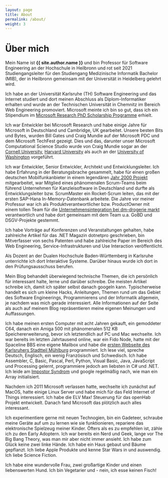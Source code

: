 ```yaml
---
layout: page
title: About
permalink: /about/
weight: 3
---
```


# **Über mich**

Mein Name ist **{{ site.author.name }}** und bin Professor für Software Engineering an der Hochschule in Heilbronn und rot seit 2021 Studiengangsleiter für den Studiengang Medizinische Informatik Bachelor (MIB), der in Heilbronn gemeinsam mit der Universität in Heidelberg gelehrt wird.

Ich habe an der Universität Karlsruhe (TH) Software Engineering und das Internet studiert und dort meinen Abschluss als Diplom-Informatiker erhalten und wurde an der Technischen Universität in Chemnitz im Bereich Web Engineering promoviert. Microsoft meinte ich bin so gut, dass ich ein Stipendium im [Microsoft Research PhD Scholarship Programme](https://www.microsoft.com/en-us/research/academic-program/phd-scholarship-europe-middle-east-africa/) erhielt. 

Ich war Entwickler bei Microsoft Research und habe einige Jahre für Microsoft in Deutschland und Cambridge, UK gearbeitet. Unsere besten Bits und Bytes, wurden Bill Gates und Craig Mundie auf der Microsoft PDC und dem Microsoft TechFest gezeigt. Dies und das, darunter unser Microsoft Computational Science Studio wurde von Craig Mundie sogar an der [Cornell University](https://news.microsoft.com/speeches/craig-mundie-cornell-university/), [Harvard University](https://news.microsoft.com/2009/11/04/craig-mundie-harvard-university/) als auch an der [University of Washington](https://news.microsoft.com/speeches/craig-mundie-university-of-washington/) vorgeführt.  

Ich war Entwickler, Senior Entwickler, Architekt und Entwicklungsleiter. Ich habe Erfahrung in der Beratungsbrache gesammelt, habe für einen großen deutschen Mobilfunkanbieter in einem legendären [Jahr 2000 Projekt](https://de.wikipedia.org/wiki/Jahr-2000-Problem) mitgearbeitet, war Mitglied eines phänomenalen Scrum-Teams beim führend Unternehmen für Kanzleisoftware in Deutschland und durfte als Entwicklungsleiter bzw. ScrumMaster ein Rocket-Scrum leiten, das mit der ersten SAP-Hana In-Memory-Datenbank arbeitete. Die Jahre vor meiner Professur war ich als Produktverantwortlicher bzw. ProductOwner mit einem tollen Team für die [Unternehmensintegration bei dm-drogerie markt](https://www.demtech.de/) verantwortlich und habe dort gemeinsam mit dem Team u.a. GoBD und DSGV-Projekte gestemmt.  

Ich habe Vorträge auf Konferenzen und Veranstaltungen gehalten, habe zahlreiche Artikel für das .NET Magazin dotnetpro geschrieben, bin Mitverfasser von sechs Patenten und habe zahlreiche Paper im Bereich des Web Engineering, Service-Infrastrukturen und Use Interaction veröffentlicht.  

Als Dozent an der Dualen Hochschule Baden-Württemberg in Karlsruhe unterrichte ich dort Interaktive Systeme. Darüber hinaus wurde ich dort in den Prüfungsausschuss berufen.

Mein Blog behandelt überwiegend technische Themen, die ich persönlich für interessant halte, lerne und darüber schreibe. Die meisten Artikel schreibe ich, damit ich später selbst danach googeln kann. Typischerweise handelt es sich um kleine Hacks, Anleitungen, Themen rund um das Gebiet des Software Engineerings, Programmierens und der Informatik allgemein, je nachdem was mich gerade interessiert. Alle Informationen auf der Seite als auch auf meinem Blog repräsentieren meine eigenen Meinungen und Auffassungen.  

Ich habe meinen ersten Computer mit acht Jahren gekauft, ein gemoddeter C64, danach ein Amiga 500 mit phänomenalen 512 KB Speichererweiterung, bevor ich letztendlich auf PC und Mac wechselte. Ich war bereits im letzten Jahrtausend online, war ein Fido Node, hatte mit der Spaceline BBS eine eigene Mailbox und habe die [ersten Webseite des Karlsruhers Stadtteil Mühlburg](https://web.archive.org/web/20010520154954/http://www.ka-muehlburg.de/) programmiert. Ich lese viel, spreche Deutsch, Englisch, ein wenig Französisch und Schwedisch. Ich habe Assembler, C, Basic, Pascal, Perl, Python, Visual Basic, Java, JavaScript und Processing gelernt, programmiere jedoch am liebsten in C# und .NET. Ich leide am [Impostor Syndrom](https://en.wikipedia.org/wiki/Impostor_syndrome) und google regelmäßig nach, wie man ein Array initialisiert.  

Nachdem ich 2011 Microsoft verlassen hatte, wechselte ich zunächst auf MacOS, hatte einige Linux Server und habe mich für das Feld Internet of Things interessiert. Ich habe die ELV Max! Steuerung für das openHab Projekt entwickelt. Danach fand Microsoft das plötzlich auch alles interessant.  

Ich experimentiere gerne mit neuen Technogien, bin ein Gadeteer, schraube meine Geräte auf um zu lernen wie sie funktionieren, repariere das elektronische Spielzeug meiner Kinder. Öfters als es zu empfehlen ist, zähle ich zu den Early Adoptern. Ich war bereits ein Nerd und Geek, lange vor The Big Bang Theory, was man mir aber nicht immer ansieht. Ich habe zum Glück keine zwei linke Hände. Ich habe ein Haus gebaut und Bäume gepflanzt. Ich liebe Apple Produkte und kenne Star Wars in und auswendig. Ich liebe Science Fiction.  

Ich habe eine wundervolle Frau, zwei großartige Kinder und einen liebenswerten Hund. Ich bin Vegetarier und -
nein, ich esse keinen Fisch!  

<!-- 
<div class="row">
{% include about/skills.html title="Programming Skills" source=site.data.programming-skills %}
{% include about/skills.html title="Other Skills" source=site.data.other-skills %}
</div>

<div class="row">
{% include about/timeline.html %}
</div>

-->
